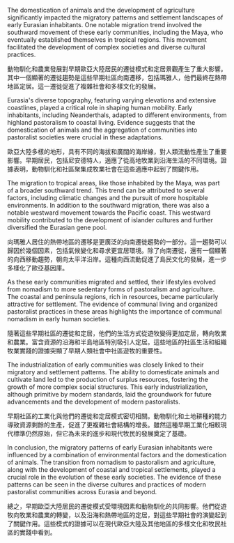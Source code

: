 The domestication of animals and the development of agriculture significantly impacted the migratory patterns and settlement landscapes of early Eurasian inhabitants. One notable migration trend involved the southward movement of these early communities, including the Maya, who eventually established themselves in tropical regions. This movement facilitated the development of complex societies and diverse cultural practices.

動物馴化和農業發展對早期歐亞大陸居民的遷徙模式和定居景觀產生了重大影響。其中一個顯著的遷徙趨勢是這些早期社區向南遷移，包括瑪雅人，他們最終在熱帶地區定居。這一遷徙促進了複雜社會和多樣文化的發展。

Eurasia's diverse topography, featuring varying elevations and extensive coastlines, played a critical role in shaping human mobility. Early inhabitants, including Neanderthals, adapted to different environments, from highland pastoralism to coastal living. Evidence suggests that the domestication of animals and the aggregation of communities into pastoralist societies were crucial in these adaptations.

歐亞大陸多樣的地形，具有不同的海拔和廣闊的海岸線，對人類流動性產生了重要影響。早期居民，包括尼安德特人，適應了從高地牧業到沿海生活的不同環境。證據表明，動物馴化和社區聚集成牧業社會在這些適應中起到了關鍵作用。

The migration to tropical areas, like those inhabited by the Maya, was part of a broader southward trend. This trend can be attributed to several factors, including climatic changes and the pursuit of more hospitable environments. In addition to the southward migration, there was also a notable westward movement towards the Pacific coast. This westward mobility contributed to the development of islander cultures and further diversified the Eurasian gene pool.

向瑪雅人居住的熱帶地區的遷移是更廣泛的向南遷徙趨勢的一部分。這一趨勢可以歸因於幾個因素，包括氣候變化和尋求更宜居環境。除了向南遷徙，還有一個顯著的向西移動趨勢，朝向太平洋沿岸。這種向西流動促進了島民文化的發展，進一步多樣化了歐亞基因庫。

As these early communities migrated and settled, their lifestyles evolved from nomadism to more sedentary forms of pastoralism and agriculture. The coastal and peninsula regions, rich in resources, became particularly attractive for settlement. The evidence of communal living and organized pastoralist practices in these areas highlights the importance of communal nomadism in early human societies.

隨著這些早期社區的遷徙和定居，他們的生活方式從遊牧變得更加定居，轉向牧業和農業。富含資源的沿海和半島地區特別吸引人定居。這些地區的社區生活和組織牧業實踐的證據突顯了早期人類社會中社區遊牧的重要性。

The industrialization of early communities was closely linked to their migratory and settlement patterns. The ability to domesticate animals and cultivate land led to the production of surplus resources, fostering the growth of more complex social structures. This early industrialization, although primitive by modern standards, laid the groundwork for future advancements and the development of modern pastoralists.

早期社區的工業化與他們的遷徙和定居模式密切相關。動物馴化和土地耕種的能力導致資源剩餘的生產，促進了更複雜社會結構的增長。雖然這種早期工業化相較現代標準仍然原始，但它為未來的進步和現代牧民的發展奠定了基礎。

In conclusion, the migratory patterns of early Eurasian inhabitants were influenced by a combination of environmental factors and the domestication of animals. The transition from nomadism to pastoralism and agriculture, along with the development of coastal and tropical settlements, played a crucial role in the evolution of these early societies. The evidence of these patterns can be seen in the diverse cultures and practices of modern pastoralist communities across Eurasia and beyond.

總之，早期歐亞大陸居民的遷徙模式受環境因素和動物馴化的共同影響。他們從遊牧向牧業和農業的轉變，以及沿海和熱帶地區的定居，對這些早期社會的演變起到了關鍵作用。這些模式的證據可以在現代歐亞大陸及其他地區的多樣文化和牧民社區的實踐中看到。

